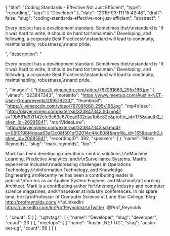 {
  "title": "Coding Standards - Effective Not Just Efficient",
  "type": "recording",
  "tags": [
    "Developer"
  ],
  "date": "2019-03-11T15:42:48",
  "draft": false,
  "slug": "coding-standards-effective-not-just-efficient",
  "abstract": "<p>Every project has a development standard. Sometimes the\r\nstandard is \"if it was hard to write, it should be hard to\r\nmaintain.\" Developing, and following, a corporate Best Practices\r\nstandard will lead to continuity, maintainability, robustness,\r\nand pride.</p>",
  "description": "<p>Every project has a development standard. Sometimes the\r\nstandard is \"if it was hard to write, it should be hard to\r\nmaintain.\" Developing, and following, a corporate Best Practices\r\nstandard will lead to continuity, maintainability, robustness,\r\nand pride.</p>",
  "images": [
    "https://i.vimeocdn.com/video/767081660_295x166.jpg"
  ],
  "vimeo": "323847343",
  "moreinfo": "https://www.meetup.com/Austin-NET-User-Group/events/259519233/",
  "thumbnail": "https://i.vimeocdn.com/video/767081660_295x166.jpg",
  "mp4Video": "http://player.vimeo.com/external/323847343.hd.mp4?s=19b581d97f142cfc9e69c670ead132eac1b8e82c&profile_id=175&oauth2_token_id=20985841",
  "mp4VideoLow": "http://player.vimeo.com/external/323847343.sd.mp4?s=08f0198f4deaa63af2c08f501bf32014c44c608f&profile_id=165&oauth2_token_id=20985841",
  "recordingID": 392,
  "speakers": [
    {
      "name": "Mark Reynolds",
      "slug": "mark-reynolds",
      "bio": "<p>Mark has been developing operations-centric solutions,\r\nMachine Learning, Predictive Analytics, and\r\nSurveillance Systems. Mark’s experience includes\r\naddressing challenges in Operations Technology,\r\nInformation Technology, and Knowledge Engineering.\r\nRecently he has been a contributing leader in public\r\nforums as an Applied System Engineer and Machine\r\nLearning Architect. Mark is a contributing author for\r\nenergy industry and computer science magazines, and\r\nspeaker at industry conferences. In his spare time, he is\r\nProfessor of Computer Science at Lone Star College. Blog: http://profreynolds.com/ \r\nLinkedIn: https://LinkedIn.com/in/ProfReynolds\r\nTwitter: @Prof_Reynolds</p>",
      "count": 5
    }
  ],
  "ugtvtags": [
    {
      "name": "Developer",
      "slug": "developer",
      "count": 23
    }
  ],
  "meetups": [
    {
      "name": "Austin .NET UG",
      "slug": "austin-net-ug",
      "count": 56
    }
  ]
}